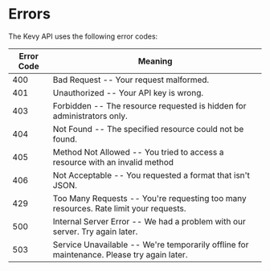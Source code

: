 # Errors

The Kevy API uses the following error codes:


Error Code | Meaning
---------- | -------
400 | Bad Request -- Your request malformed.
401 | Unauthorized -- Your API key is wrong.
403 | Forbidden -- The resource requested is hidden for administrators only.
404 | Not Found -- The specified resource could not be found.
405 | Method Not Allowed -- You tried to access a resource with an invalid method
406 | Not Acceptable -- You requested a format that isn't JSON.
429 | Too Many Requests -- You're requesting too many resources. Rate limit your requests.
500 | Internal Server Error -- We had a problem with our server. Try again later.
503 | Service Unavailable -- We're temporarily offline for maintenance. Please try again later.
